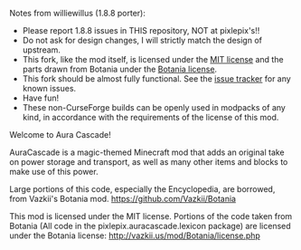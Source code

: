 Notes from williewillus (1.8.8 porter):
* Please report 1.8.8 issues in THIS repository, NOT at pixlepix's!!
* Do not ask for design changes, I will strictly match the design of upstream.
* This fork, like the mod itself, is licensed under the [MIT license](https://tldrlegal.com/license/mit-license) and the parts drawn from Botania under the [Botania license](http://botaniamod.net/license.php).
* This fork should be almost fully functional. See the [issue tracker](https://github.com/williewillus/Aura-Cascade/issues) for any known issues.
* Have fun!
* These non-CurseForge builds can be openly used in modpacks of any kind, in accordance with the requirements of the license of this mod.



Welcome to Aura Cascade!

AuraCascade is a magic-themed Minecraft mod that adds an original take on power storage and transport, as well as many other items and blocks to make use of this power.

Large portions of this code, especially the Encyclopedia, are borrowed, from Vazkii's Botania mod. https://github.com/Vazkii/Botania

This mod is licensed under the MIT license. Portions of the code taken from Botania (All code in the pixlepix.auracascade.lexicon package) are licensed under the Botania license: http://vazkii.us/mod/Botania/license.php


